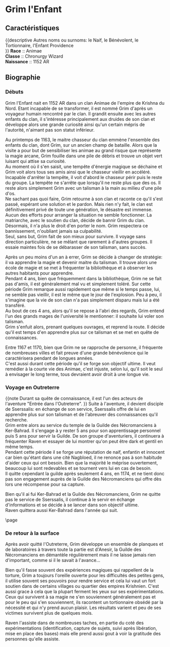 # Grim l'Enfant

## Caractéristiques  

{{descriptive
Autres noms ou surnoms: le Naif, le Bénévolent, le Tortionnaire, l'Enfant Providence  
}}
**Race** :: Animae  
**Classe** :: Chronurgy Wizard  
**Naissance**  :: 1152 AR  

## Biographie

### Débuts

Grim l'Enfant nait en 1152 AR dans un clan Animae de l'empire de Krishna du Nord. Etant incapable de se transformer, il est nommé Grim d'après un voyageur humain rencontré par le clan. Il grandit ensuite avec les autres enfants du clan, il s'intéresse principalement aux druides de son clan et développe alors une grande curiosité ainsi qu'un certain mépris de l'autorité, n'aimant pas son statut inférieur.

Au printemps de 1163, le maitre chasseur du clan emmène l'ensemble des enfants du clan, dont Grim, sur un ancien champ de bataille. Alors que la visite a pour but de sensibiliser les animae au grand risque que représente la magie arcane, Grim fouille dans une pile de débris et trouve un objet vert luisant qui attise sa curiosité.  
Au moment où il s'en saisit, une tempête d'énergie magique se déchaine et Grim voit alors tous ses amis ainsi que le chasseur vieillir en accéléré. Incapable d'arrêter la tempête, il voit d'abord le chasseur périr puis le reste du groupe. La tempête ne s'arrête que lorsqu'il ne reste plus que des os. Il reste alors simplement Grim avec un talisman à la main au milieu d'une pile d'os.  
Ne sachant pas quoi faire, Grim retourne à son clan et raconte ce qu'il s'est passé, espérant une solution et le pardon. Mais rien n'y fait, le clan est définitivement privé de toute une génération, le désastre est immense. Aucun des efforts pour arranger la situation ne semble fonctionner. La matriarche, avec le soutien du clan, décide de bannir Grim du clan. Désormais, il n'a plus le droit d'en porter le nom. Grim respectera ce bannissement, n'oubliant jamais sa culpabilité.  
Seul, sans but, Grim fait de son mieux pour survivre. Il voyage sans direction particulière, ne se mêlant que rarement à d'autres groupes. Il essaie maintes fois de se débarasser de son talisman, sans succès.

Après un peu moins d'un an à errer, Grim se décide à changer de stratégie: il va apprendre la magie et devenir maitre du talisman. Il trouve alors une école de magie et se met à fréquenter la bibliothèque et à observer les autres habitants pour apprendre.  
Pendant 4 ans, bien que fréquemment dans la bibliothèque, Grim ne se fait pas d'amis, il est généralement mal vu et simplement toléré. Sur cette période Grim remarque aussi rapidement que même si le temps passe, lui, ne semble pas vieillir, il est le même que le jour de l'explosion. Peu à peu, il s'imagine que la vie de son clan n'a pas simplement disparu mais lui a été transféré.  
Au bout de ces 4 ans, alors qu'il se repose à l'abri des regards, Grim entend l'un des grands mages de l'université le mentionner: il souhaite lui voler son talisman.  
Grim s'enfuit alors, prenant quelques ouvrages, et reprend la route. Il décide qu'il est temps d'en apprendre plus sur ce talisman et se met en quête de connaissances.

Entre 1167 et 1170, bien que Grim ne se rapproche de personne, il fréquente de nombreuses villes et fait preuve d'une grande bénévolence qui le caractérisera pendant de longues années.  
C'est aussi durant cette période qu'il se forge son objectif ultime. Il veut remédier à la courte vie des Animae, c'est injuste, selon lui, qu'il soit le seul à envisager le long terme, tous devraient avoir droit à une longue vie.  

### Voyage en Outreterre

{{note
Durant sa quête de connaissance, il est l'un des acteurs de l'aventure "Entrée dans l'Outreterre".
}}
Suite à l'aventure, il devient disciple de Sserssalis: en échange de son service, Sserssalis offre de lui en apprendre plus sur son talisman et de l'abreuver des connaissances qu'il recherche.  
Grim entre alors au service du temple de la Guilde des Nécromanciens à Ker-Bahrad. Il s'engage à y rester 5 ans pour son apprentissage personnel puis 5 ans pour servir la Guilde. De son groupe d'aventuriers, il continuera à fréquenter Raven et essayer de lui montrer qu'on peut être dark et gentil en même temps.  
Pendant cette période il se forge une réputation de naif, enfantin et innocent car bien qu'étant dans une cité Nagbloed, il ne renonce pas à son habitude d'aider ceux qui ont besoin. Bien que la majorité le méprise ouvertement, beaucoup lui sont redevables et se tournent vers lui en cas de besoin.  
Il quitte cependant la guilde après seulement 4 ans, en 1174, et ne tient donc pas son engagement auprès de la Guilde des Nécromanciens qui offre dès lors une récompense pour sa capture.  

Bien qu'il ai fui Ker-Bahrad et la Guilde des Nécromanciens, Grim ne quitte pas le service de Sserssalis, il continue à le servir en échange d'informations et se décide à se lancer dans son objectif ultime.  
Raven quittera aussi Ker-Bahrad dans l'année qui suit.

\page

### De retour à la surface

Après avoir quitté l'Outreterre, Grim développe un ensemble de planques et de laboratoires à travers toute la partie est d'Anesir, la Guilde des Nécromanciens en démantèle régulièrement mais il ne laisse jamais rien d'important, comme si il le savait à l'avance...  

Bien qu'il fasse souvent des expériences magiques qui rappellent de la torture, Grim a toujours l'oreille ouverte pour les difficultés des petites gens, il utilise souvent ses pouvoirs pour rendre service et cela lui vaut un fort soutien dans de certains villages ou quartier des empires Krishnien. C'est aussi grace à cela que la plupart ferment les yeux sur ses expérimentations.  
Ceux qui survivent à sa magie ne s'en souviennent généralement pas et pour le peu qui s'en souviennent, ils racontent un tortionnaire obsédé par la nécessité et qui n'y prend aucun plaisir. Les résultats varient et peu de ses victimes survivent plus de quelques mois.

Raven l'assiste dans de nombreuses taches, en partie du coté des expérimentations (identification, capture de sujets, suivi après libération, mise en place des bases) mais elle prend aussi gout à voir la gratitude des personnes qu'elle assiste.
